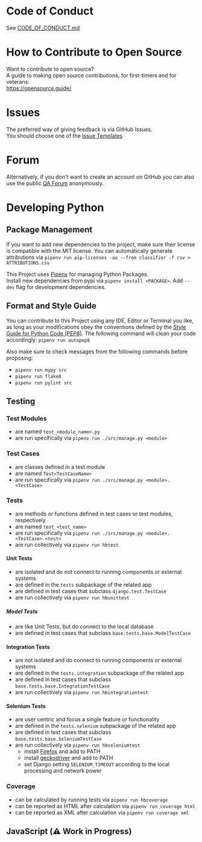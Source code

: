 # Code of Conduct

See [CODE_OF_CONDUCT.md](CODE_OF_CONDUCT.md)

# How to Contribute to Open Source

Want to contribute to open source?<br />
A guide to making open source contributions, for first-timers and for veterans:<br />
https://opensource.guide/

# Issues

The preferred way of giving feedback is via GitHub Issues.<br />
You should choose one of the [Issue Templates](https://github.com/djbrown/hbscorez/issues/new/choose)

# Forum

Alternatively, if you don't want to create an account on GitHub you can also use the public [QA Forum](https://redmine.djbrown.de/projects/hbscorez/boards) anonymously.

# Developing Python

## Package Management

If you want to add new dependencies to the project, make sure their license is compatible with the MIT license.
You can automatically generate attributions via `pipenv run pip-licenses -au --from classifier -f csv > ATTRIBUTIONS.csv`

This Project uses [Pipenv](https://github.com/pypa/pipenv/) for managing Python Packages.<br />
Install new dependencies from pypi via `pipenv install <PACKAGE>`.
Add `--dev` flag for development dependencies.

## Format and Style Guide

You can contribute to this Project using any IDE, Editor or Terminal you like, as long as your modifications obey the conventions defined by the [Style Guide for Python Code (PEP8)](https://www.python.org/dev/peps/pep-0008/).
The following command will clean your code accordingly: `pipenv run autopep8`

Also make sure to check messages from the following commands before proposing:

- `pipenv run mypy src`
- `pipenv run flake8`
- `pipenv run pylint src`

## Testing

### Test Modules

- are named `test_<module_name>.py`
- are run specifically via `pipenv run ./src/manage.py <module>`

### Test Cases

- are classes defined in a test module
- are named `Test<TestCaseName>`
- are run specifically via `pipenv run ./src/manage.py <module>.<TestCase>`

### Tests

- are methods or functions defined in test cases or test modules, respectively
- are named `test_<test_name>`
- are run specifically via `pipenv run ./src/manage.py <module>.<TestCase>.<test>`
- are run collectively via `pipenv run hbtest`

#### Unit Tests

- are isolated and do not connect to running components or external systems
- are defined in the `tests` subpackage of the related app
- are defined in test cases that subclass `django.test.TestCase`
- are run collectively via `pipenv run hbunittest`

##### Model Tests

- are like Unit Tests, but do connect to the local database
- are defined in test cases that subclass `base.tests.base.ModelTestCase`

#### Integration Tests

- are not isolated and do connect to running components or external systems
- are defined in the `tests.integration` subpackage of the related app
- are defined in test cases that subclass `base.tests.base.IntegrationTestCase`
- are run collectively via `pipenv run hbintegrationtest`

#### Selenium Tests

- are user centric and focus a single feature or functionality
- are defined in the `tests.selenium` subpackage of the related app
- are defined in test cases that subclass `base.tests.base.SeleniumTestCase`
- are run collectively via `pipenv run hbseleniumtest`
  - install [Firefox](https://www.mozilla.org/firefox/) and add to PATH
  - install [geckodriver](https://github.com/mozilla/geckodriver) and add to PATH
  - set Django setting `SELENIUM_TIMEOUT` according to the local processing and network power

### Coverage

- can be calculated by running tests via `pipenv run hbcoverage`
- can be reported as HTML after calculation via `pipenv run coverage html`
- can be reported as XML after calculation via `pipenv run coverage xml`

## JavaScript (:warning: Work in Progress)

<!-- TODO -->
